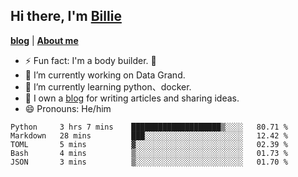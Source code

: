 

## Hi there, I'm [Billie](https://billie52707.cn) 
<strong><a href="https://www.cnblogs.com/billie52707">blog</a></strong> |
  <strong><a href="https://billie52707.cn/about/">About me</a></strong>  

- ⚡  Fun fact: I'm a body builder. 🏃
- 🔭  I’m currently working on Data Grand.
- 🌱  I’m currently learning python、docker.
- 📑  I own a [blog](https://billie52707.cn) for writing articles and sharing ideas.
- 😄  Pronouns: He/him







<!--START_SECTION:waka-->
```text
Python     3 hrs 7 mins    ████████████████████▒░░░░   80.71 % 
Markdown   28 mins         ███░░░░░░░░░░░░░░░░░░░░░░   12.42 % 
TOML       5 mins          ▓░░░░░░░░░░░░░░░░░░░░░░░░   02.39 % 
Bash       4 mins          ▒░░░░░░░░░░░░░░░░░░░░░░░░   01.73 % 
JSON       3 mins          ▒░░░░░░░░░░░░░░░░░░░░░░░░   01.70 % 
```
<!--END_SECTION:waka-->

